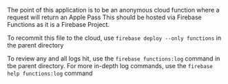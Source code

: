The point of this application is to be an anonymous cloud function where a request will return an Apple Pass 
This should be hosted via Firebase Functions as it is a Firebase Project. 

To recommit this file to the cloud, use `firebase deploy --only functions` 
in the parent directory

To review any and all logs hit, use the `firebase functions:log` command 
in tbe parent directory. For more in-depth log commands, use the
`firebase help functions:log` command